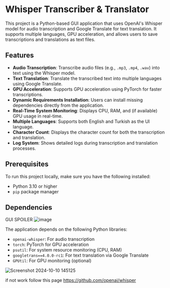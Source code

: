 # Whisper Transcriber & Translator

This project is a Python-based GUI application that uses OpenAI's Whisper model for audio transcription and Google Translate for text translation. It supports multiple languages, GPU acceleration, and allows users to save transcriptions and translations as text files.

## Features

- **Audio Transcription**: Transcribe audio files (e.g., `.mp3`, `.mp4`, `.wav`) into text using the Whisper model.
- **Text Translation**: Translate the transcribed text into multiple languages using Google Translate.
- **GPU Acceleration**: Supports GPU acceleration using PyTorch for faster transcriptions.
- **Dynamic Requirements Installation**: Users can install missing dependencies directly from the application.
- **Real-Time System Monitoring**: Displays CPU, RAM, and (if available) GPU usage in real-time.
- **Multiple Languages**: Supports both English and Turkish as the UI language.
- **Character Count**: Displays the character count for both the transcription and translation.
- **Log System**: Shows detailed logs during transcription and translation processes.

## Prerequisites

To run this project locally, make sure you have the following installed:

- Python 3.10 or higher
- `pip` package manager

## Dependencies
GUI SPOILER
![image](https://github.com/user-attachments/assets/dff5b662-6d12-4323-9142-3b860d2ef3e9)

The application depends on the following Python libraries:

- `openai-whisper`: For audio transcription
- `torch`: PyTorch for GPU acceleration
- `psutil`: For system resource monitoring (CPU, RAM)
- `googletrans==4.0.0-rc1`: For text translation via Google Translate
- `GPUtil`: For GPU monitoring (optional)

![Screenshot 2024-10-10 145125](https://github.com/user-attachments/assets/307f2bfa-4a26-4e88-a2ea-55402e1efab8)


if not work follow this page
https://github.com/openai/whisper

